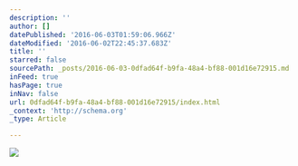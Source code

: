 ```yaml
---
description: ''
author: []
datePublished: '2016-06-03T01:59:06.966Z'
dateModified: '2016-06-02T22:45:37.683Z'
title: ''
starred: false
sourcePath: _posts/2016-06-03-0dfad64f-b9fa-48a4-bf88-001d16e72915.md
inFeed: true
hasPage: true
inNav: false
url: 0dfad64f-b9fa-48a4-bf88-001d16e72915/index.html
_context: 'http://schema.org'
_type: Article

---
```

![](https://the-grid-user-content.s3-us-west-2.amazonaws.com/8127aada-6376-4862-bcad-0b47fb645059.jpg)
